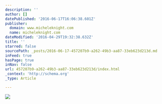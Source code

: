 ```yaml
---
description: ''
author: []
datePublished: '2016-06-17T16:06:38.601Z'
publisher:
  domain: www.micheleknight.com
  name: micheleknight.com
dateModified: '2016-04-29T19:32:38.632Z'
title: ''
starred: false
sourcePath: _posts/2016-06-17-457207b9-a262-49b3-aa87-33eb623d213d.md
inFeed: true
hasPage: true
inNav: false
url: 457207b9-a262-49b3-aa87-33eb623d213d/index.html
_context: 'http://schema.org'
_type: Article

---
```

![](http://www.micheleknight.com/wp-content/uploads/Depositphotos_8385241_M.jpg)